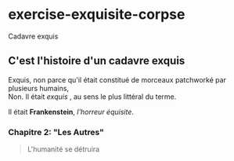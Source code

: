 # exercise-exquisite-corpse
Cadavre exquis
## C'est l'histoire d'un cadavre **exquis** <br>
Exquis, non parce qu'il était constitué de morceaux patchworké par plusieurs humains, <br>
Non. Il était _exquis_ , au sens le plus littéral du terme. 

Il était **Frankenstein**, *l'horreur équisite*.
### Chapitre 2: "Les Autres"
> L'humanité se détruira
